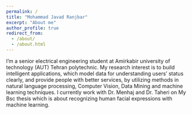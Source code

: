 ```yaml
---
permalink: /
title: "Mohammad Javad Ranjbar"
excerpt: "About me"
author_profile: true
redirect_from: 
  - /about/
  - /about.html
---
```


I’m a senior electrical engineering student at Amirkabir university of technology (AUT) Tehran polytechnic. My research interest is to build intelligent applications, which model data for understanding users’ status clearly, and provide people with better services, by utilizing methods in natural language processing, Computer Vision, Data Mining and machine learning techniques. I currently work with Dr. Menhaj and Dr. Taheri on My Bsc thesis which is about recognizing human facial expressions with machine learning.
